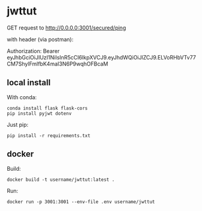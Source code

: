 jwttut
======

GET request to http://0.0.0.0:3001/secured/ping

with header (via postman):

Authorization: Bearer eyJhbGciOiJIUzI1NiIsInR5cCI6IkpXVCJ9.eyJhdWQiOiJlZCJ9.ELVoRHbVTv77CM7ShylFmlfbK4maI3N6P9wqhOFBcaM

local install
-------------

With conda:

    conda install flask flask-cors
    pip install pyjwt dotenv

Just pip:

    pip install -r requirements.txt


docker
------

Build:

    docker build -t username/jwttut:latest .

Run:

    docker run -p 3001:3001 --env-file .env username/jwttut





